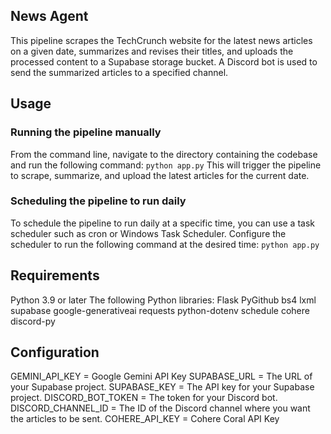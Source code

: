 ## News Agent

This pipeline scrapes the TechCrunch website for the latest news articles on a given date, summarizes and revises their titles, and uploads the processed content to a Supabase storage bucket. A Discord bot is used to send the summarized articles to a specified channel.

## Usage

### Running the pipeline manually
From the command line, navigate to the directory containing the codebase and run the following command:
`python app.py`
This will trigger the pipeline to scrape, summarize, and upload the latest articles for the current date.
### Scheduling the pipeline to run daily
To schedule the pipeline to run daily at a specific time, you can use a task scheduler such as cron or Windows Task Scheduler.
Configure the scheduler to run the following command at the desired time:
`python app.py`

## Requirements
Python 3.9 or later
The following Python libraries:
Flask
PyGithub
bs4
lxml
supabase
google-generativeai
requests
python-dotenv
schedule
cohere
discord-py

## Configuration

GEMINI_API_KEY = Google Gemini API Key
SUPABASE_URL =  The URL of your Supabase project.
SUPABASE_KEY = The API key for your Supabase project.
DISCORD_BOT_TOKEN = The token for your Discord bot.
DISCORD_CHANNEL_ID = The ID of the Discord channel where you want the articles to be sent.
COHERE_API_KEY = Cohere Coral API Key
